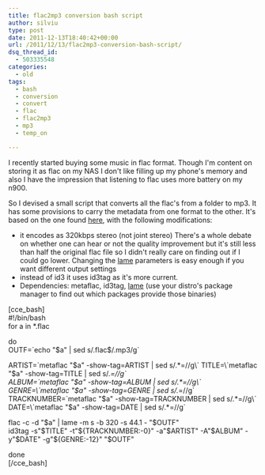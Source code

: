 ```yaml
---
title: flac2mp3 conversion bash script
author: silviu
type: post
date: 2011-12-13T18:40:42+00:00
url: /2011/12/13/flac2mp3-conversion-bash-script/
dsq_thread_id:
  - 503335548
categories:
  - old
tags:
  - bash
  - conversion
  - convert
  - flac
  - flac2mp3
  - mp3
  - temp_on

---
```

I recently started buying some music in flac format. Though I'm content on storing it as flac on my NAS I don't like filling up my phone's memory and also I have the impression that listening to flac uses more battery on my n900.

So I devised a small script that converts all the flac's from a folder to mp3. It has some provisions to carry the metadata from one format to the other. It's based on the one found [here][1], with the following modifications:

  * it encodes as 320kbps stereo (not joint stereo) There's a whole debate on whether one can hear or not the quality improvement but it's still less than half the original flac file so I didn't really care on finding out if I could go lower. Changing the [lame][2] parameters is easy enough if you want different output settings
  * instead of id3 it uses id3tag as it's more current.
  * Dependencies: metaflac, id3tag, [lame][2] (use your distro's package manager to find out which packages provide those binaries)

 

[cce_bash]  
#!/bin/bash  
for a in *.flac

do  
OUTF=\`echo "$a" | sed s/.flac$/.mp3/g\`

ARTIST=\`metaflac "$a" -show-tag=ARTIST | sed s/.*=//g\`  
TITLE=\`metaflac "$a" -show-tag=TITLE | sed s/.*=//g\`  
ALBUM=\`metaflac "$a" -show-tag=ALBUM | sed s/.*=//g\`  
GENRE=\`metaflac "$a" -show-tag=GENRE | sed s/.*=//g\`  
TRACKNUMBER=\`metaflac "$a" -show-tag=TRACKNUMBER | sed s/.*=//g\`  
DATE=\`metaflac "$a" -show-tag=DATE | sed s/.*=//g\`

flac -c -d "$a" | lame -m s -b 320 -s 44.1 - "$OUTF"  
id3tag -s"$TITLE" -t"${TRACKNUMBER:-0}" -a"$ARTIST" -A"$ALBUM" -y"$DATE" -g"${GENRE:-12}" "$OUTF"

done  
[/cce_bash]

 [1]: https://wiki.archlinux.org/index.php/Convert_Flac_to_Mp3
 [2]: http://manpages.sgvulcan.com/lame.1.php